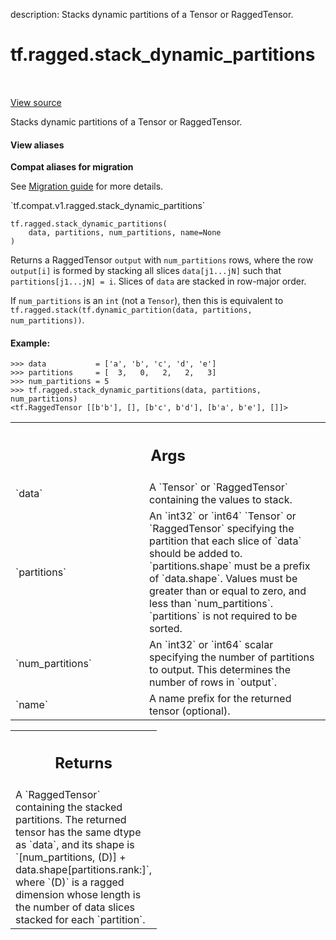description: Stacks dynamic partitions of a Tensor or RaggedTensor.

<div itemscope itemtype="http://developers.google.com/ReferenceObject">
<meta itemprop="name" content="tf.ragged.stack_dynamic_partitions" />
<meta itemprop="path" content="Stable" />
</div>

# tf.ragged.stack_dynamic_partitions

<!-- Insert buttons and diff -->

<table class="tfo-notebook-buttons tfo-api nocontent" align="left">

</table>

<a target="_blank" class="external" href="/code/stable/tensorflow/python/ops/ragged/ragged_array_ops.py">View source</a>



Stacks dynamic partitions of a Tensor or RaggedTensor.


<section class="expandable">
  <h4 class="showalways">View aliases</h4>
  <p>
<b>Compat aliases for migration</b>
<p>See
<a href="https://www.tensorflow.org/guide/migrate">Migration guide</a> for
more details.</p>
<p>`tf.compat.v1.ragged.stack_dynamic_partitions`</p>
</p>
</section>

<pre class="devsite-click-to-copy prettyprint lang-py tfo-signature-link">
<code>tf.ragged.stack_dynamic_partitions(
    data, partitions, num_partitions, name=None
)
</code></pre>



<!-- Placeholder for "Used in" -->

Returns a RaggedTensor `output` with `num_partitions` rows, where the row
`output[i]` is formed by stacking all slices `data[j1...jN]` such that
`partitions[j1...jN] = i`.  Slices of `data` are stacked in row-major
order.

If `num_partitions` is an `int` (not a `Tensor`), then this is equivalent to
`tf.ragged.stack(tf.dynamic_partition(data, partitions, num_partitions))`.

#### Example:

```
>>> data           = ['a', 'b', 'c', 'd', 'e']
>>> partitions     = [  3,   0,   2,   2,   3]
>>> num_partitions = 5
>>> tf.ragged.stack_dynamic_partitions(data, partitions, num_partitions)
<tf.RaggedTensor [[b'b'], [], [b'c', b'd'], [b'a', b'e'], []]>
```

<!-- Tabular view -->
 <table class="responsive fixed orange">
<colgroup><col width="214px"><col></colgroup>
<tr><th colspan="2"><h2 class="add-link">Args</h2></th></tr>

<tr>
<td>
`data`<a id="data"></a>
</td>
<td>
A `Tensor` or `RaggedTensor` containing the values to stack.
</td>
</tr><tr>
<td>
`partitions`<a id="partitions"></a>
</td>
<td>
An `int32` or `int64` `Tensor` or `RaggedTensor` specifying the
partition that each slice of `data` should be added to. `partitions.shape`
must be a prefix of `data.shape`.  Values must be greater than or equal to
zero, and less than `num_partitions`. `partitions` is not required to be
sorted.
</td>
</tr><tr>
<td>
`num_partitions`<a id="num_partitions"></a>
</td>
<td>
An `int32` or `int64` scalar specifying the number of
partitions to output.  This determines the number of rows in `output`.
</td>
</tr><tr>
<td>
`name`<a id="name"></a>
</td>
<td>
A name prefix for the returned tensor (optional).
</td>
</tr>
</table>



<!-- Tabular view -->
 <table class="responsive fixed orange">
<colgroup><col width="214px"><col></colgroup>
<tr><th colspan="2"><h2 class="add-link">Returns</h2></th></tr>
<tr class="alt">
<td colspan="2">
A `RaggedTensor` containing the stacked partitions.  The returned tensor
has the same dtype as `data`, and its shape is
`[num_partitions, (D)] + data.shape[partitions.rank:]`, where `(D)` is a
ragged dimension whose length is the number of data slices stacked for
each `partition`.
</td>
</tr>

</table>

